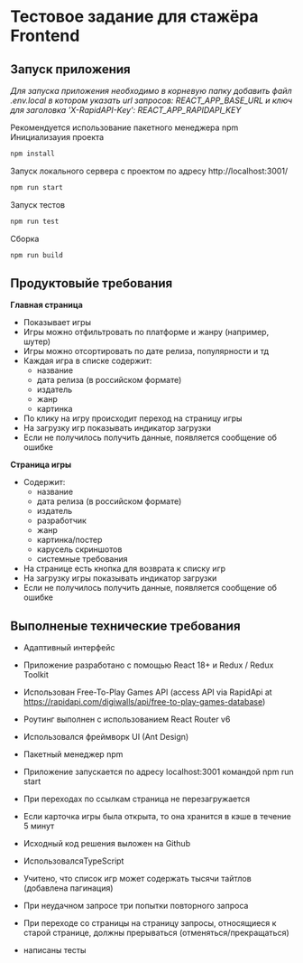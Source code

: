 # Тестовое задание для стажёра Frontend

## Запуск приложения

*Для запуска приложения необходимо в корневую папку добавить файл .env.local в котором указать url запросов: REACT_APP_BASE_URL и  ключ для заголовка 'X-RapidAPI-Key': REACT_APP_RAPIDAPI_KEY*

Рекомендуется использование пакетного менеджера npm
Инициализауия проекта 

```bash
npm install
```

Запуск локального сервера с проектом по адресу http://localhost:3001/

```bash
npm run start
```

Запуск тестов

```bash
npm run test
```

Сборка

```bash
npm run build
```

## Продуктовыйе требования

**Главная страница**

- Показывает игры
- Игры можно отфильтровать по платформе и жанру (например, шутер)
- Игры можно отсортировать по дате релиза, популярности и тд
- Каждая игра в списке содержит:
  - название
  - дата релиза (в российском формате)
  - издатель
  - жанр
  - картинка
- По клику на игру происходит переход на страницу игры
- На загрузку игр показывать индикатор загрузки
- Если не получилось получить данные, появляется сообщение об ошибке

**Страница игры**

- Содержит:
  - название
  - дата релиза (в российском формате)
  - издатель
  - разработчик
  - жанр
  - картинка/постер
  - карусель скриншотов
  - системные требования
- На странице есть кнопка для возврата к списку игр
- На загрузку игры показывать индикатор загрузки
- Если не получилось получить данные, появляется сообщение об ошибке

## Выполненые технические требования

- Адаптивный интерфейс
- Приложение разработано с помощью React 18+ и Redux / Redux Toolkit
- Использован Free-To-Play Games API (access API via RapidApi at https://rapidapi.com/digiwalls/api/free-to-play-games-database)
- Роутинг выполнен с использованием React Router v6
- Использовался фреймворк UI (Ant Design)
- Пакетный менеджер npm
- Приложение запускается по адресу localhost:3001 командой npm run start
- При переходах по ссылкам страница не перезагружается
- Если карточка игры была открыта, то она хранится в кэше в течение 5 минут
- Исходный код решения выложен на Github

- ИспользовалсяTypeScript
- Учитено, что список игр может содержать тысячи тайтлов (добавлена пагинация)
- При неудачном запросе три попытки повторного запроса
- При переходе со страницы на страницу запросы, относящиеся к старой странице, должны прерываться (отменяться/прекращаться)
- написаны тесты
